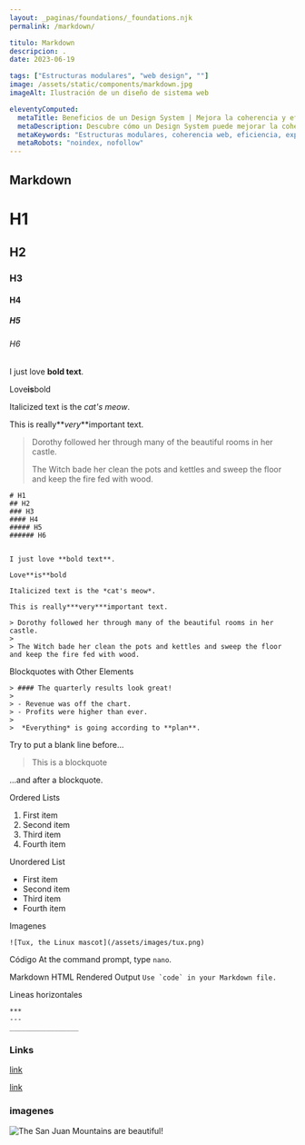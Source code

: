 ```yaml
---
layout: _paginas/foundations/_foundations.njk
permalink: /markdown/

titulo: Markdown
descripcion: .
date: 2023-06-19

tags: ["Estructuras modulares", "web design", ""]
image: /assets/static/components/markdown.jpg
imageAlt: Ilustración de un diseño de sistema web

eleventyComputed:
  metaTitle: Beneficios de un Design System | Mejora la coherencia y eficiencia de tu web
  metaDescription: Descubre cómo un Design System puede mejorar la coherencia y eficiencia de tu sitio web. Obtén más clics y mejora la experiencia de usuario. 💡 ¡Conoce los beneficios ahora!
  metaKeywords: "Estructuras modulares, coherencia web, eficiencia, experiencia de usuario"
  metaRobots: "noindex, nofollow"
---
```


## Markdown

# H1

## H2

### H3

#### H4

##### H5

###### H6

I just love **bold text**.

Love**is**bold

Italicized text is the _cat's meow_.

This is really**_very_**important text.

> Dorothy followed her through many of the beautiful rooms in her castle.
>
> The Witch bade her clean the pots and kettles and sweep the floor and keep the fire fed with wood.

```
# H1
## H2
### H3
#### H4
##### H5
###### H6


I just love **bold text**.

Love**is**bold

Italicized text is the *cat's meow*.

This is really***very***important text.

> Dorothy followed her through many of the beautiful rooms in her castle.
>
> The Witch bade her clean the pots and kettles and sweep the floor and keep the fire fed with wood.
```

Blockquotes with Other Elements

```
> #### The quarterly results look great!
>
> - Revenue was off the chart.
> - Profits were higher than ever.
>
>  *Everything* is going according to **plan**.
```

Try to put a blank line before...

> This is a blockquote

...and after a blockquote.

Ordered Lists

1. First item
2. Second item
3. Third item
4. Fourth item

Unordered List

- First item
- Second item
- Third item
- Fourth item

Imagenes

    ![Tux, the Linux mascot](/assets/images/tux.png)

Código
At the command prompt, type `nano`.

Markdown HTML Rendered Output
`` Use `code` in your Markdown file. ``

Lineas horizontales

```
***
---
_________________
```

### Links

[link](https://www.example.com/my%20great%20page)

<a href="https://www.example.com/my great page">link</a>

### imagenes

![The San Juan Mountains are beautiful!](/assets/images/san-juan-mountains.jpg "San Juan Mountains")

